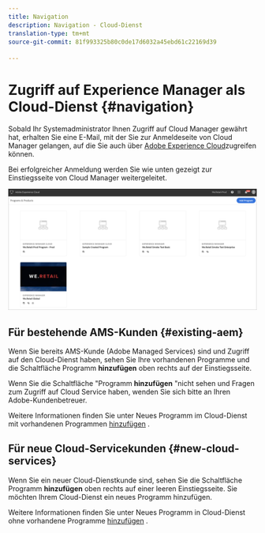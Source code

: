 ```yaml
---
title: Navigation
description: Navigation - Cloud-Dienst
translation-type: tm+mt
source-git-commit: 81f993325b80c0de17d6032a45ebd61c22169d39

---
```



# Zugriff auf Experience Manager als Cloud-Dienst {#navigation}

Sobald Ihr Systemadministrator Ihnen Zugriff auf Cloud Manager gewährt hat, erhalten Sie eine E-Mail, mit der Sie zur Anmeldeseite von Cloud Manager gelangen, auf die Sie auch über [Adobe Experience Cloud](https://my.cloudmanager.adobe.com/)zugreifen können.

Bei erfolgreicher Anmeldung werden Sie wie unten gezeigt zur Einstiegsseite von Cloud Manager weitergeleitet.

![](assets/first_timelogin1.png)

## Für bestehende AMS-Kunden {#existing-aem}

Wenn Sie bereits AMS-Kunde (Adobe Managed Services) sind und Zugriff auf den Cloud-Dienst haben, sehen Sie Ihre vorhandenen Programme und die Schaltfläche Programm **hinzufügen** oben rechts auf der Einstiegsseite.

Wenn Sie die Schaltfläche &quot;Programm **hinzufügen** &quot;nicht sehen und Fragen zum Zugriff auf Cloud Service haben, wenden Sie sich bitte an Ihren Adobe-Kundenbetreuer.

Weitere Informationen finden Sie unter Neues Programm im Cloud-Dienst mit vorhandenen Programmen [hinzufügen](/help/onboarding/getting-access-to-aem-in-cloud/first-time-login.md#existing-program) .

## Für neue Cloud-Servicekunden {#new-cloud-services}

Wenn Sie ein neuer Cloud-Dienstkunde sind, sehen Sie die Schaltfläche Programm **hinzufügen** oben rechts auf einer leeren Einstiegsseite. Sie möchten Ihrem Cloud-Dienst ein neues Programm hinzufügen.

Weitere Informationen finden Sie unter Neues Programm in Cloud-Dienst ohne vorhandene Programme [hinzufügen](/help/onboarding/getting-access-to-aem-in-cloud/first-time-login.md#no-program) .


